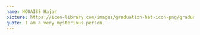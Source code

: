 ```yaml
---
name: HOUAISS Hajar
picture: https://icon-library.com/images/graduation-hat-icon-png/graduation-hat-icon-png-29.jpg
quote: I am a very mysterious person.
---
```

